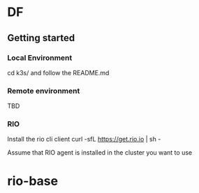 # DF

## Getting started

### Local Environment
cd k3s/ and follow the README.md

### Remote environment
TBD

### RIO
Install the rio cli client
curl -sfL https://get.rio.io | sh -

Assume that RIO agent is installed in the cluster you want to use

# rio-base
